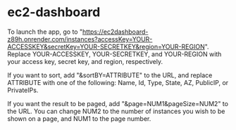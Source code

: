 # ec2-dashboard

To launch the app, go to "https://ec2dashboard-z89h.onrender.com/instances?accessKey=YOUR-ACCESSKEY&secretKey=YOUR-SECRETKEY&region=YOUR-REGION". Replace YOUR-ACCESSKEY, YOUR-SECRETKEY, and YOUR-REGION with your access key, secret key, and region, respectively.

If you want to sort, add "&sortBY=ATTRIBUTE" to the URL, and replace ATTRIBUTE with one of the following: Name, Id, Type, State, AZ, PublicIP, or PrivateIPs.

If you want the result to be paged, add "&page=NUM1&pageSize=NUM2" to the URL. You can change NUM2 to the number of instances you wish to be shown on a page, and NUM1 to the page number.
 
 
